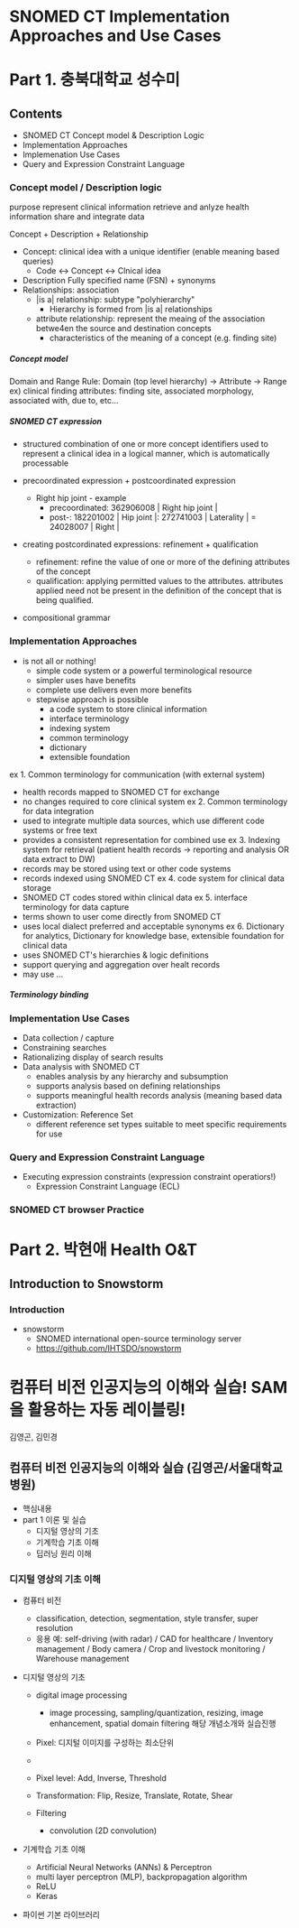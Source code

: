 
# SNOMED CT Implementation Approaches and Use Cases
# Part 1. 충북대학교 성수미

## Contents
- SNOMED CT Concept model & Description Logic
- Implementation Approaches
- Implemenation Use Cases
- Query and Expression Constraint Language


### Concept model / Description logic

purpose
	represent clinical information
	retrieve and anlyze health information
	share and integrate data

Concept + Description + Relationship
- Concept: clinical idea with a unique identifier (enable meaning based queries)
	- Code <-> Concept <-> Clnical idea
- Description Fully specified name (FSN) + synonyms
- Relationships: association
	- |is a| relationship: subtype "polyhierarchy"
		- Hierarchy is formed from |is a| relationships
	+ attribute relationship: represent the meaing of the association betwe4en the source and destination concepts
		+ characteristics of the meaning of a concept (e.g. finding site)

##### Concept model
Domain and Range
	Rule: Domain (top level hierarchy) -> Attribute -> Range
ex) clinical finding attributes:
	finding site, associated morphology, associated with, due to, etc...

##### SNOMED CT expression
- structured combination of one or more concept identifiers used to represent a clinical idea in a logical manner, which is automatically processable
- precoordinated expression + postcoordinated expression
	- Right hip joint - example
		- precoordinated: 362906008 | Right hip joint |
		- post-: 182201002 | Hip joint |: 272741003 | Laterality | = 24028007 | Right |

- creating postcordinated expressions: refinement + qualification
	- refinement: refine the value of one or more of the defining attributes of the concept
	- qualification: applying permitted values to the attributes. attributes applied need not be present in the definition of the concept that is being qualified.

- compositional grammar

### Implementation Approaches
- is not all or nothing!
	- simple code system or a powerful terminological resource
	- simpler uses have benefits
	- complete use delivers even more benefits
	- stepwise approach is possible
		- a code system to store clinical information
		- interface terminology
		- indexing system
		- common terminology
		- dictionary
		- extensible foundation

ex 1. Common terminology for communication (with external system)
- health records mapped to SNOMED CT for exchange
- no changes required to core clinical system
ex 2. Common terminology for data integration
- used to integrate multiple data sources, which use different code systems or free text
- provides a consistent representation for combined use
ex 3. Indexing system for retrieval (patient health records -> reporting and analysis OR data extract to DW)
- records may be stored using text or other code systems
- records indexed using SNOMED CT
ex 4. code system for clinical data storage
- SNOMED CT codes stored within clinical data
ex 5. interface terminology for data capture
- terms shown to user come directly from SNOMED CT
- uses local dialect preferred and acceptable synonyms
ex 6. Dictionary for analytics, Dictionary for knowledge base, extensible foundation for clinical data
- uses SNOMED CT's hierarchies & logic definitions
- support querying and aggregation over healt records
- may use ...

##### Terminology binding

### Implementation Use Cases
- Data collection / capture
- Constraining searches
- Rationalizing display of search results
- Data analysis with SNOMED CT
	- enables analysis by any hierarchy and subsumption
	- supports analysis based on defining relationships
	- supports meaningful health records analysis (meaning based data extraction)
- Customization: Reference Set
	- different reference set types suitable to meet specific requirements for use

### Query and Expression Constraint Language

- Executing expression constraints (expression constraint operatiors!)
	- Expression Constraint Language (ECL)

### SNOMED CT browser Practice

# Part 2. 박현애 Health O&T

## Introduction to Snowstorm

### Introduction
- snowstorm
	- SNOMED international open-source terminology server
	- https://github.com/IHTSDO/snowstorm






# 컴퓨터 비전 인공지능의 이해와 실습! SAM을 활용하는 자동 레이블링!
김영곤, 김민경

## 컴퓨터 비전 인공지능의 이해와 실습 (김영곤/서울대학교병원)

- 핵심내용
- part 1 이론 및 실습
	- 디지털 영상의 기초
	- 기계학습 기초 이해
	- 딥러닝 원리 이해


### 디지털 영상의 기초 이해
- 컴퓨터 비전
	- classification, detection, segmentation, style transfer, super resolution
	- 응용 예: self-driving (with radar) / CAD for healthcare / Inventory management / Body camera / Crop and livestock monitoring / Warehouse management
- 디지털 영상의 기초
	- digital image processing
		- image processing, sampling/quantization, resizing, image enhancement, spatial domain filtering 해당 개념소개와 실습진행
	- Pixel: 디지털 이미지를 구성하는 최소단위
	- 
	- Pixel level: Add, Inverse, Threshold
	- Transformation: Flip, Resize, Translate, Rotate, Shear

	- Filtering
		- convolution (2D convolution)
- 기계학습 기초 이해
	- Artificial Neural Networks (ANNs) & Perceptron
	- multi layer perceptron (MLP), backpropagation algorithm
	- ReLU
	- Keras

- 파이썬 기본 라이브러리